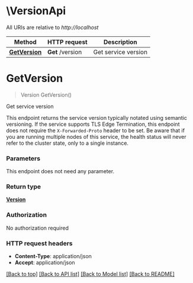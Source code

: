 # \VersionApi

All URIs are relative to *http://localhost*

Method | HTTP request | Description
------------- | ------------- | -------------
[**GetVersion**](VersionApi.md#GetVersion) | **Get** /version | Get service version


# **GetVersion**
> Version GetVersion()

Get service version

This endpoint returns the service version typically notated using semantic versioning.  If the service supports TLS Edge Termination, this endpoint does not require the `X-Forwarded-Proto` header to be set.  Be aware that if you are running multiple nodes of this service, the health status will never refer to the cluster state, only to a single instance.


### Parameters
This endpoint does not need any parameter.

### Return type

[**Version**](version.md)

### Authorization

No authorization required

### HTTP request headers

 - **Content-Type**: application/json
 - **Accept**: application/json

[[Back to top]](#) [[Back to API list]](../README.md#documentation-for-api-endpoints) [[Back to Model list]](../README.md#documentation-for-models) [[Back to README]](../README.md)

